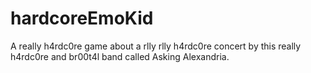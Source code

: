 # hardcoreEmoKid
A really h4rdc0re game about a rlly rlly h4rdc0re concert by this really h4rdc0re and br00t4l band called Asking Alexandria.
